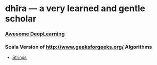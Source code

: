 # dhīra — a very learned and gentle scholar


### [Awesome DeepLearning](https://github.com/ChristosChristofidis/awesome-deep-learning)

### Scala Version of http://www.geeksforgeeks.org/ Algorithms
- [Strings](src/main/scala/jupyter/algorithms/strings)

